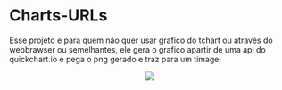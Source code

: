 # Charts-URLs
Esse projeto e para quem não quer usar grafico do tchart ou através do webbrawser ou semelhantes, 
ele gera o grafico apartir de uma api do quickchart.io e pega o png gerado e traz para um timage;


<p align="center">
  <img src="Charts-URLs/img1.png">
</p>
